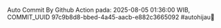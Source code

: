 Auto Commit By Github Action pada: 2025-08-05 01:36:00 WIB, COMMIT_UUID 97c9b8d8-bbed-4a45-aacb-e882c3665092 #autohijau🗿
